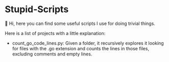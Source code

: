 # Stupid-Scripts

👋 Hi, here you can find some useful scripts I use for doing trivial things.

Here is a list of projects with a little explanation:  
- count_go_code_lines.py: Given a folder, it recursively explores it looking for files with the .go extension and counts the lines in those files, excluding comments and empty lines.




<!---
Verryx-02/Verryx-02 is a ✨ special ✨ repository because its `README.md` (this file) appears on your GitHub profile.
You can click the Preview link to take a look at your changes.
--->
